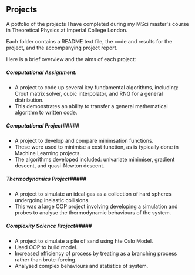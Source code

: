 ## Projects 

A potfolio of the projects I have completed during my MSci master's course in Theoretical Physics at Imperial College London.

Each folder contains a README text file, the code and results for the project, and the accompanying project report. 

Here is a brief overview and the aims of each project: 

##### **Computational Assignment**: #####

* A project to code up several key fundamental algorithms, including: Crout matrix solver, cubic interpolator, and RNG for a general distribution. 
* This demonstrates an ability to transfer a general mathematical algorithm to written code. 

##### **Computational Project**#####

* A project to develop and compare minimsation functions. 
* These were used to minimise a cost function, as is typically done in Machine Learning projects. 
* The algorithms developed included: univariate minimiser, gradient descent, and quasi-Newton descent.

##### **Thermodynamics Project**#####

* A project to simulate an ideal gas as a collection of hard spheres undergoing inelastic collisions. 
* This was a large OOP project involving developing a simulation and probes to analyse the thermodynamic behaviours of the system. 

##### **Complexity Science Project**#####
* A project to simulate a pile of sand using hte Oslo Model. 
* Used OOP to build model.
* Increased efficiency of process by treating as a branching process rather than brute-forcing.
* Analysed complex behaviours and statistics of system.